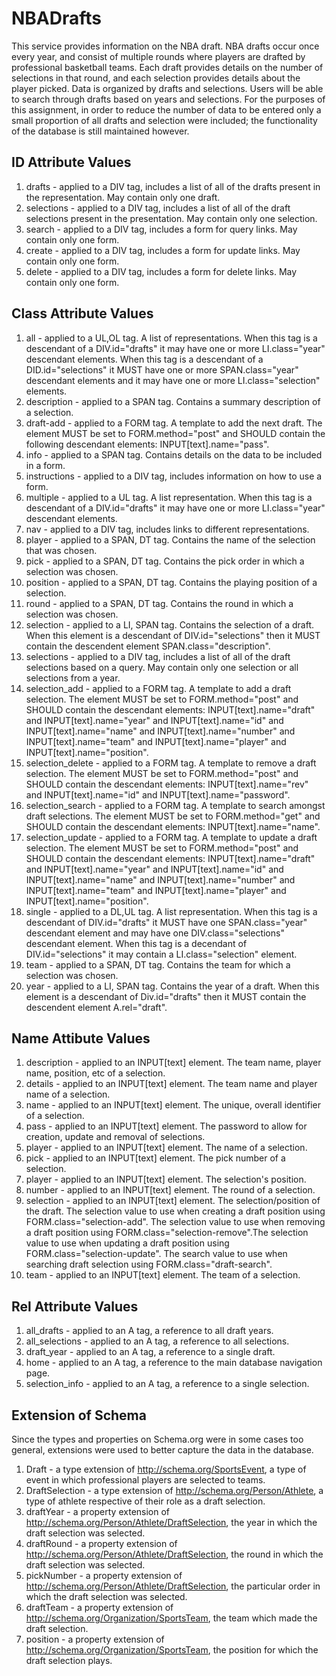 NBADrafts
=========
This service provides information on the NBA draft. 
NBA drafts occur once every year, and consist of multiple rounds where players are drafted by professional basketball teams. 
Each draft provides details on the number of selections in that round, and each selection provides details about the player picked. 
Data is organized by drafts and selections. Users will be able to search through drafts based on years and selections.
For the purposes of this assignment, in order to reduce the number of data to be entered only a small proportion of all drafts and selection were included; the functionality of the database is still maintained however. 

ID Attribute Values
-------------------
1. drafts - applied to a DIV tag, includes a list of all of the drafts present in the representation. May contain only one draft. 
1. selections - applied to a DIV tag, includes a list of all of the draft selections present in the presentation. May contain only one selection. 
1. search - applied to a DIV tag, includes a form for query links. May contain only one form.
1. create - applied to a DIV tag, includes a form for update links. May contain only one form.
1. delete - applied to a DIV tag, includes a form for delete links. May contain only one form. 
    
Class Attribute Values 
----------------------
1. all - applied to a UL,OL tag. A list of representations. When this tag is a descendant of a  DIV.id="drafts" it may have  one or more LI.class="year" descendant elements.  When this tag is a descendant of a  DID.id="selections" it MUST have one or more SPAN.class="year" descendant elements and it may have one or more LI.class="selection" elements. 
1. description - applied to a SPAN tag. Contains a summary description of a selection. 
1. draft-add - applied to a FORM tag. A template to add the next draft. The element MUST be set to FORM.method="post" and SHOULD contain the following descendant elements: INPUT[text].name="pass".
1. info - applied to a SPAN tag. Contains details on the data to be included in a form. 
1. instructions - applied to a DIV tag, includes information on how to use a form. 
1. multiple - applied to a UL tag. A list representation. When this tag is a descendant of a DIV.id="drafts" it may have one or more LI.class="year" descendant elements.
1. nav - applied to a DIV tag, includes links to different representations. 
1. player - applied to a SPAN, DT tag. Contains the name of the selection that was chosen.
1. pick - applied to a SPAN, DT tag. Contains the pick order in which a selection was chosen.
1. position - applied to a SPAN, DT tag. Contains the playing position of a selection.
1. round - applied to a SPAN, DT tag. Contains the round in which a selection was chosen.
1. selection - applied to a LI, SPAN tag. Contains the selection of a draft. When this element is a descendant of DIV.id="selections" then it MUST contain the descendent element SPAN.class="description".
1. selections - applied to  a DIV tag, includes a list of all of the draft selections based on a query. May contain only one selection or all selections from a year.
1. selection_add - applied to a FORM tag. A template to add a draft selection. The element MUST be set to FORM.method="post" and SHOULD contain the descendant elements: INPUT[text].name="draft" and INPUT[text].name="year" and INPUT[text].name="id" and INPUT[text].name="name" and INPUT[text].name="number" and INPUT[text].name="team" and INPUT[text].name="player" and INPUT[text].name="position".
1. selection_delete - applied to a FORM tag. A template to remove a draft selection. The element MUST be set to FORM.method="post" and SHOULD contain the descendant elements: INPUT[text].name="rev" and INPUT[text].name="id" and INPUT[text].name="password".
1. selection_search - applied to a FORM tag. A template to search amongst draft selections. The element MUST be set to FORM.method="get" and SHOULD contain the descendant elements: INPUT[text].name="name".
1. selection_update - applied to a FORM tag. A template to update a draft selection. The element MUST be set to FORM.method="post" and SHOULD contain the descendant elements: INPUT[text].name="draft" and INPUT[text].name="year" and INPUT[text].name="id" and INPUT[text].name="name" and INPUT[text].name="number" and INPUT[text].name="team" and INPUT[text].name="player" and INPUT[text].name="position".
1. single - applied to a DL,UL tag. A list representation. When this tag is a descendant of DIV.id="drafts" it MUST have one SPAN.class="year" descendant element and may have one DIV.class="selections" descendant element. When this tag is a decendant of DIV.id="selections" it may contain a LI.class="selection" element. 
1. team - applied to a SPAN, DT tag. Contains the team for which a selection was chosen.
1. year - applied to a LI, SPAN tag. Contains the year of a draft. When this element is a descendant of Div.id="drafts" then it MUST contain the descendent element A.rel="draft". 
    
Name Attibute Values
--------------------
1. description - applied to an INPUT[text] element. The team name, player name, position, etc of a selection. 
1. details - applied to an INPUT[text] element. The team name and player name of a selection.
1. name  - applied to an INPUT[text] element. The unique, overall identifier of a selection.
1. pass - applied to an INPUT[text] element. The password to allow for creation, update and removal of selections.
1. player  - applied to an INPUT[text] element. The name of a selection.
1. pick - applied to an INPUT[text] element. The pick number of a selection.
1. player  - applied to an INPUT[text] element. The selection's position.
1. number - applied to an INPUT[text] element. The round of a selection.
1. selection - applied to an INPUT[text] element. The selection/position of the draft. The selection value to use when creating a draft position using FORM.class="selection-add". The selection value to use when removing a draft position using FORM.class="selection-remove".The selection value to use when updating a draft position using FORM.class="selection-update". The search value to use when searching draft selection using FORM.class="draft-search".
1. team - applied to an INPUT[text] element. The team of a selection.

	
Rel Attribute Values
--------------------
1. all_drafts - applied to an A tag, a reference to all draft years.
1. all_selections - applied to an A tag, a reference to all selections.
1. draft_year - applied to an A tag, a reference to a single draft. 
1. home - applied to an A tag, a reference to the main database navigation page. 
1. selection_info - applied to an A tag, a reference to a single selection.

Extension of Schema
--------------------
Since the types and properties on Schema.org were in some cases too general, extensions were used to better capture the data in the database. 

1. Draft - a type extension of http://schema.org/SportsEvent, a type of event in which professional players are selected to teams.
1. DraftSelection - a type extension of http://schema.org/Person/Athlete, a type of athlete respective of their role as a draft selection.
1. draftYear - a property extension of http://schema.org/Person/Athlete/DraftSelection, the year in which the draft selection was selected.
1. draftRound -  a property extension of http://schema.org/Person/Athlete/DraftSelection, the round in which the draft selection was selected.
1. pickNumber - a property extension of http://schema.org/Person/Athlete/DraftSelection, the particular order in which the draft selection was selected.
1. draftTeam - a property extension of http://schema.org/Organization/SportsTeam, the team which made the draft selection. 
1. position - a property extension of http://schema.org/Organization/SportsTeam, the position for which the draft selection plays. 